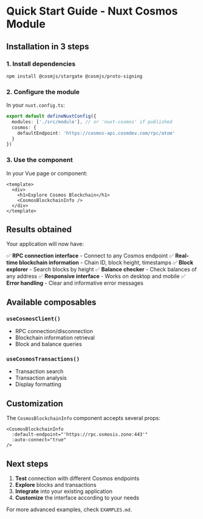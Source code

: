 # Quick Start Guide - Nuxt Cosmos Module

## Installation in 3 steps

### 1. Install dependencies

```bash
npm install @cosmjs/stargate @cosmjs/proto-signing
```

### 2. Configure the module

In your `nuxt.config.ts`:

```typescript
export default defineNuxtConfig({
  modules: ['./src/module'], // or 'nuxt-cosmos' if published
  cosmos: {
    defaultEndpoint: 'https://cosmos-api.cosmdev.com/rpc/atom'
  }
})
```

### 3. Use the component

In your Vue page or component:

```vue
<template>
  <div>
    <h1>Explore Cosmos Blockchain</h1>
    <CosmosBlockchainInfo />
  </div>
</template>
```

## Results obtained

Your application will now have:

✅ **RPC connection interface** - Connect to any Cosmos endpoint
✅ **Real-time blockchain information** - Chain ID, block height, timestamps
✅ **Block explorer** - Search blocks by height
✅ **Balance checker** - Check balances of any address
✅ **Responsive interface** - Works on desktop and mobile
✅ **Error handling** - Clear and informative error messages

## Available composables

### `useCosmosClient()`
- RPC connection/disconnection
- Blockchain information retrieval
- Block and balance queries

### `useCosmosTransactions()`
- Transaction search
- Transaction analysis
- Display formatting

## Customization

The `CosmosBlockchainInfo` component accepts several props:

```vue
<CosmosBlockchainInfo 
  :default-endpoint="'https://rpc.osmosis.zone:443'"
  :auto-connect="true"
/>
```

## Next steps

1. **Test** connection with different Cosmos endpoints
2. **Explore** blocks and transactions
3. **Integrate** into your existing application
4. **Customize** the interface according to your needs

For more advanced examples, check `EXAMPLES.md`.
